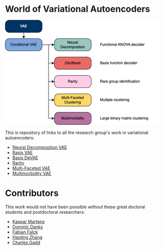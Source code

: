 # World of Variational Autoencoders

![Image of VAEs](worldofvae.png)

This is repository of links to all the research group's work in variational autoencoders:

- [Neural Decomposition VAE](https://github.com/kasparmartens/NeuralDecomposition)
- [Basis VAE](https://github.com/kasparmartens/BasisVAE)
- [Basis DeVAE](https://github.com/djdanks/BasisDeVAE)
- [Rarity](https://github.com/kasparmartens/rarity)
- [Multi-Faceted VAE](https://github.com/FabianFalck/mfcvae)
- [Multimorbidity VAE](https://github.com/cwlgadd/mmVAE)

# Contributors

This work would not have been possible without these great doctoral students and postdoctoral researchers:

- [Kaspar Martens](https://github.com/kasparmartens/)
- [Dominic Danks](https://github.com/djdanks)
- [Fabian Falck](https://github.com/FabianFalck)
- [Haoting Zhang](https://haotingzhang1.github.io/)
- [Charles Gadd](https://github.com/cwlgadd)
